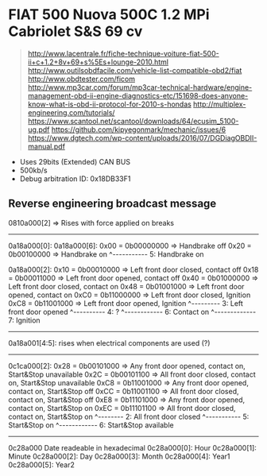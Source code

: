 FIAT 500 Nuova 500C 1.2 MPi Cabriolet S&S 69 cv
===============================================

> http://www.lacentrale.fr/fiche-technique-voiture-fiat-500-ii+c+1.2+8v+69+s%5Es+lounge-2010.html
> http://www.outilsobdfacile.com/vehicle-list-compatible-obd2/fiat
> http://www.obdtester.com/ficom
> http://www.mp3car.com/forum/mp3car-technical-hardware/engine-management-obd-ii-engine-diagnostics-etc/151698-does-anyone-know-what-is-obd-ii-protocol-for-2010-s-hondas
> http://multiplex-engineering.com/tutorials/
> https://www.scantool.net/scantool/downloads/64/ecusim_5100-ug.pdf
> https://github.com/kipyegonmark/mechanic/issues/6
> https://www.dgtech.com/wp-content/uploads/2016/07/DGDiagOBDII-manual.pdf


- Uses 29bits (Extended) CAN BUS
- 500kb/s
- Debug arbitration ID: 0x18DB33F1

## Reverse engineering broadcast message

0810a000[2] => Rises with force applied on breaks

------

0a18a000[0]:
0a18a000[6]:
  0x00 = 0b00000000 => Handbrake off
  0x20 = 0b00100000 => Handbrake on
             ^----------- 5: Handbrake on

0a18a000[2]:
  0x10 = 0b00010000 => Left front door closed, contact off
  0x18 = 0b00011000 => Left front door opened, contact off
  0x40 = 0b01000000 => Left front door closed, contact on
  0x48 = 0b01001000 => Left front door opened, contact on
  0xC0 = 0b11000000 => Left front door closed, Ignition
  0xC8 = 0b11001000 => Left front door opened, Ignition
               ^--------- 3: Left front door opened
              ^---------- 4: ?
            ^------------ 6: Contact on
           ^------------- 7: Ignition

------

0a18a001[4:5]: rises when electrical components are used (?)

------

0c1ca000[2]:
  0x28 = 0b00101000 => Any front door opened, contact on, Start&Stop unavailable
  0x2C = 0b00101100 => All front door closed, contact on, Start&Stop unavailable
  0xC8 = 0b11001000 => Any front door opened, contact on, Start&Stop off
  0xCC = 0b11001100 => All front door closed, contact on, Start&Stop off
  0xE8 = 0b11101000 => Any front door opened, contact on, Start&Stop on
  0xEC = 0b11101100 => All front door closed, contact on, Start&Stop on
                ^-------- 2: All front door closed
             ^----------- 5: Start&Stop on
            ^------------ 6: Start&Stop available

------

0c28a000
  Date readeable in hexadecimal
  0c28a000[0]: Hour
  0c28a000[1]: Minute
  0c28a000[2]: Day
  0c28a000[3]: Month
  0c28a000[4]: Year1
  0c28a000[5]: Year2
